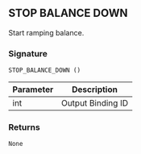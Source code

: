 ## STOP BALANCE DOWN

Start ramping balance.


### Signature

`STOP_BALANCE_DOWN ()`


| Parameter | Description |
| --- | --- |
| int | Output Binding ID |


### Returns

`None`